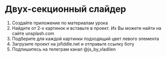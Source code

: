 # Двух-секционный слайдер

1. Создайте приложение по материалам урока
2. Найдите от 2-х картинок и вставьте в проект. Их Вы можете найти на сайте unsplash.com
3. Подберите для каждой картинки подходящий цвет левого элемента
4. Загрузите проект на jsfiddle.net и отправьте ссылку боту
5. Подпишитесь на телеграм канал @js_by_vladilen